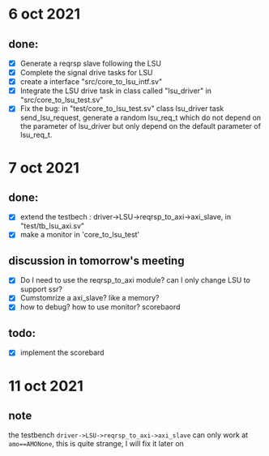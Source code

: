 # 6 oct 2021
## done:
- [x] Generate a reqrsp slave following the LSU
- [x] Complete the signal drive tasks for LSU
- [x] create a interface "src/core_to_lsu_intf.sv"
- [x] Integrate the LSU drive task in class called "lsu_driver" in "src/core_to_lsu_test.sv"
- [x] Fix the bug: in "test/core_to_lsu_test.sv" class lsu_driver task send_lsu_request, generate a random lsu_req_t which do not depend on the parameter of lsu_driver but only depend on the default parameter of lsu_req_t.

# 7 oct 2021
## done:
- [x] extend the testbech : driver->LSU->reqrsp_to_axi->axi_slave, in "test/tb_lsu_axi.sv"
- [X] make a monitor in 'core_to_lsu_test'

## discussion in tomorrow's meeting
- [x] Do I need to use the reqrsp_to_axi module? can I only change LSU to support ssr?
- [x] Cumstomrize a axi_slave? like a memory?
- [x] how to debug? how to use monitor? scorebaord

## todo:
- [x] implement the scorebard

# 11 oct 2021
## note
the testbench ```driver->LSU->reqrsp_to_axi->axi_slave``` can only work at ```amo==AMONone```, this is quite strange, I will fix it later on
